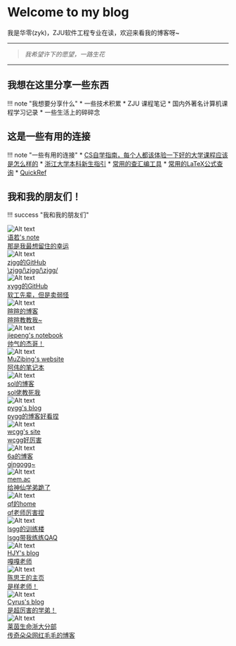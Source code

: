 # Welcome to my blog

我是华零(zyk)，ZJU软件工程专业在读，欢迎来看我的博客呀~

---
>*我希望许下的愿望，一路生花*

---

## 我想在这里分享一些东西

!!! note "我想要分享什么"
    * 一些技术积累
    * ZJU 课程笔记
    * 国内外著名计算机课程学习记录
    * 一些生活上的碎碎念

## 这是一些有用的连接

!!! note "一些有用的连接"
    * [CS自学指南，每个人都该体验一下好的大学课程应该是怎么样的](https://csdiy.wiki/)
    * [浙江大学本科新生指引](https://zjuers.com/welcome/)
    * [常用的查汇编工具](https://godbolt.org/)
    * [常用的LaTeX公式查询](https://editor.codecogs.com/)
    * [QuickRef](https://quickref.me/)


## 我和我的朋友们！


!!! success "我和我的朋友们"
    <div class="flink-list-item">
        <div class="flink-item-icon">
                ![Alt text](assets/friends/wyr.jpg)
        </div>
    <a href="https://tsuki0512.github.io/" title="cy" target="_blank">
        <div class="flink-item-name">语若's note</div>
        <div class="flink-item-desc">那是我最想留住的幸运</div>
    </a>
    </div>
    <div class="flink-list-item">
        <div class="flink-item-icon">
                ![Alt text](assets/friends/zjgg.jpg)
        </div>
    <a href="https://github.com/zjuAIHz" title="xx" target="_blank">
        <div class="flink-item-name">zjgg的GitHub</div>
        <div class="flink-item-desc">\zjgg/\zjgg/\zjgg/</div>
    </a>
    </div>
     <div class="flink-list-item">
        <div class="flink-item-icon">
                ![Alt text](assets/friends/jxy.jpg)
        </div>
    <a href="https://github.com/jxy0?tab=repositories" title="xx" target="_blank">
        <div class="flink-item-name">xygg的GitHub</div>
        <div class="flink-item-desc">软工先辈，但是卖弱怪</div>
    </a>
    </div>
    <div class="flink-list-item">
        <div class="flink-item-icon">
                ![Alt text](assets/friends/xuan.jpg)
        </div>
    <a href="https://xuan-insr.github.io/" title="xx" target="_blank">
        <div class="flink-item-name">暄暄的博客</div>
        <div class="flink-item-desc">暄暄教教我~</div>
    </a>
    </div>
    <div class="flink-list-item">
        <div class="flink-item-icon">
                ![Alt text](assets/friends/jiepeng.jpg)
        </div>
    <a href="https://note.jiepeng.tech/" title="xx" target="_blank">
        <div class="flink-item-name">jiepeng's notebook</div>
        <div class="flink-item-desc">帅气的杰哥！</div>
    </a>
    </div>
    <div class="flink-list-item">
        <div class="flink-item-icon">
                ![Alt text](assets/friends/cjw.jpg)
        </div>
    <a href="https://muzibing.github.io/" title="xx" target="_blank">
        <div class="flink-item-name">MuZibing's website</div>
        <div class="flink-item-desc">阿伟的笔记本</div>
    </a>
    </div>
    <div class="flink-list-item">
        <div class="flink-item-icon">
                ![Alt text](assets/friends/Sol.jpg)
        </div>
    <a href="https://projectdimlight.github.io/" title="xx" target="_blank">
        <div class="flink-item-name">sol的博客</div>
        <div class="flink-item-desc">sol佬教死我</div>
    </a>
    </div>
    <div class="flink-list-item">
        <div class="flink-item-icon">
                ![Alt text](assets/friends/pygg.jpg)
        </div>
    <a href="http://47.96.29.144/" title="xx" target="_blank">
        <div class="flink-item-name">pygg's blog</div>
        <div class="flink-item-desc">pygg的博客好看捏</div>
    </a>
    </div>
    <div class="flink-list-item">
        <div class="flink-item-icon">
            ![Alt text](assets/friends/wc.jpg)
        </div>
    <a href="https://thorin215-wang.com/" title="xx" target="_blank">
        <div class="flink-item-name">wcgg's site</div>
        <div class="flink-item-desc">wcgg好厉害</div>
    </a>
    </div>
    <div class="flink-list-item">
        <div class="flink-item-icon">
                ![Alt text](assets/friends/favicon.ico)
        </div>
    <a href="https://jzl-66666a.github.io/" title="xx" target="_blank">
        <div class="flink-item-name">6a的博客</div>
        <div class="flink-item-desc">gingogg~</div>
    </a>
    </div>
    <div class="flink-list-item">
        <div class="flink-item-icon">
                ![Alt text](assets/friends/mem.jpg)
        </div>
    <a href="https://mem.ac/friends/" title="xx" target="_blank">
        <div class="flink-item-name">mem.ac</div>
        <div class="flink-item-desc">给神仙学弟跪了</div>
    </a>
    </div>
    <div class="flink-list-item">
        <div class="flink-item-icon">
                ![Alt text](assets/friends/qf.jpg)
        </div>
    <a href="https://quietfallhe.gitee.io/" title="xx" target="_blank">
        <div class="flink-item-name">qf的home</div>
        <div class="flink-item-desc">qf老师厉害捏</div>
    </a>
    </div>
    <div class="flink-list-item">
        <div class="flink-item-icon">
                ![Alt text](assets/friends/lsgg.jpg)
        </div>
    <a href="http://track.yujiezju.run/" title="xx" target="_blank">
        <div class="flink-item-name">lsgg的训练楼</div>
        <div class="flink-item-desc">lsgg带我练练QAQ</div>
    </a>
    </div>
    <div class="flink-list-item">
        <div class="flink-item-icon">
                ![Alt text](assets/friends/gaga.jpg)
        </div>
    <a href="https://jybestow.github.io/" title="xx" target="_blank">
        <div class="flink-item-name">HJY's blog</div>
        <div class="flink-item-desc">嘎嘎老师</div>
    </a>
    </div>
    <div class="flink-list-item">
        <div class="flink-item-icon">
                ![Alt text](assets/friends/cy.jpg)
        </div>
    <a href="https://blog.csdn.net/ModestCoder_" title="cy" target="_blank">
        <div class="flink-item-name">陈思王的主页</div>
        <div class="flink-item-desc">是样老师！</div>
    </a>
    </div>
    <div class="flink-list-item">
        <div class="flink-item-icon">
                ![Alt text](assets/friends/lrq.jpg)
        </div>
    <a href="https://cyrus28214.top/" title="cy" target="_blank">
        <div class="flink-item-name">Cyrus's blog</div>
        <div class="flink-item-desc">是超厉害的学弟！</div>
    </a>
    </div>
    <div class="flink-list-item">
        <div class="flink-item-icon">
                ![Alt text](assets/friends/mjh.jpg)
        </div>
    <a href="https://ottohere-mourn.github.io/" title="cy" target="_blank">
        <div class="flink-item-name">莱茵生命浙大分部</div>
        <div class="flink-item-desc">传奇朵朵网红毛毛的博客</div>
    </a>
    </div>
    </div>



